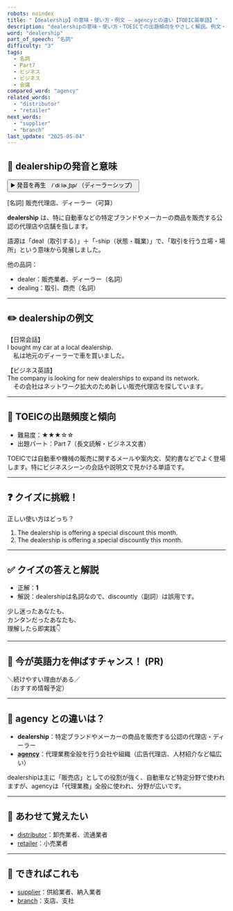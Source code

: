 ```yaml
---
robots: noindex
title: "【dealership】の意味・使い方・例文 ― agencyとの違い【TOEIC英単語】"
description: "dealershipの意味・使い方・TOEICでの出題傾向をやさしく解説。例文・クイズ付きでagencyとの違いもわかりやすく学べます。"
word: "dealership"
part_of_speech: "名詞"
difficulty: "3"
tags:
  - 名詞
  - Part7
  - ビジネス
  - ビジネス
  - 会議
compared_word: "agency"
related_words:
  - "distributor"
  - "retailer"
next_words:
  - "supplier"
  - "branch"
last_update: "2025-05-04"
---
```


## 🔰 dealershipの発音と意味

<button class="play-audio" onclick="playTTS('dealership')">
  <span class="play-audio-main">
    ▶️ 発音を再生　/ˈdiːlɚˌʃɪp/
  </span>
  <span class="play-audio-sub">
    （ディーラーシップ）
  </span>
</button>

[名詞] 販売代理店、ディーラー（可算）

**dealership** は、特に自動車などの特定ブランドやメーカーの商品を販売する公認の代理店や店舗を指します。

語源は「deal（取引する）」＋「-ship（状態・職業）」で、「取引を行う立場・場所」という意味から発展しました。

他の品詞：  
- dealer：販売業者、ディーラー（名詞）
- dealing：取引、商売（名詞）

---

## ✏️ dealershipの例文

【日常会話】  
I bought my car at a local dealership.  
　私は地元のディーラーで車を買いました。

【ビジネス英語】  
The company is looking for new dealerships to expand its network.  
　その会社はネットワーク拡大のため新しい販売代理店を探しています。

---

## 🎯 TOEICの出題頻度と傾向

- 難易度：★★★☆☆
- 出題パート：Part 7（長文読解・ビジネス文書）

TOEICでは自動車や機械の販売に関するメールや案内文、契約書などでよく登場します。特にビジネスシーンの会話や説明文で見かける単語です。

---

## ❓ クイズに挑戦！

正しい使い方はどっち？

1. The dealership is offering a special discount this month.  
2. The dealership is offering a special discountly this month.

---

## ✅ クイズの答えと解説

- 正解：**1**
- 解説：dealershipは名詞なので、discountly（副詞）は誤用です。

少し迷ったあなたも、  
カンタンだったあなたも、  
理解したら即実践👇️

---

## 🚀 今が英語力を伸ばすチャンス！ (PR)

<div class="info-center">
＼続けやすい理由がある／<br>  
（おすすめ情報予定）
</div>

---

## 🤔  agency との違いは？

- **dealership**：特定ブランドやメーカーの商品を販売する公認の代理店・ディーラー
- **[agency](/agency)**：代理業務全般を行う会社や組織（広告代理店、人材紹介など幅広い）

dealershipは主に「販売店」としての役割が強く、自動車など特定分野で使われますが、agencyは「代理業務」全般に使われ、分野が広いです。

---

## 🧩 あわせて覚えたい

- [distributor](/distributor)：卸売業者、流通業者
- [retailer](/retailer)：小売業者

---

## 📖 できればこれも

- [supplier](/supplier)：供給業者、納入業者
- [branch](/branch)：支店、支社

<!-- cvid: aid23_bid49 -->
